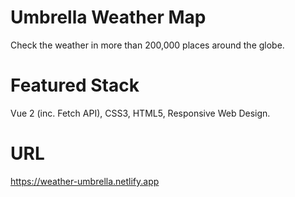 # Umbrella Weather Map

Check the weather in more than 200,000 places around the globe.

# Featured Stack

Vue 2 (inc. Fetch API), CSS3, HTML5, Responsive Web Design.

# URL

https://weather-umbrella.netlify.app